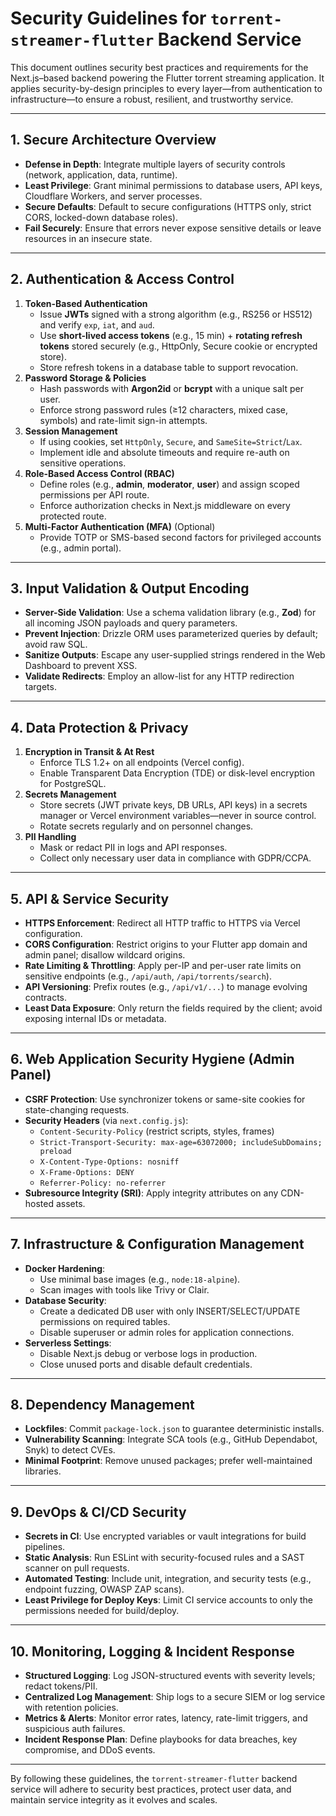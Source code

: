 # Security Guidelines for `torrent-streamer-flutter` Backend Service

This document outlines security best practices and requirements for the Next.js–based backend powering the Flutter torrent streaming application. It applies security-by-design principles to every layer—from authentication to infrastructure—to ensure a robust, resilient, and trustworthy service.

---

## 1. Secure Architecture Overview

- **Defense in Depth**: Integrate multiple layers of security controls (network, application, data, runtime).  
- **Least Privilege**: Grant minimal permissions to database users, API keys, Cloudflare Workers, and server processes.  
- **Secure Defaults**: Default to secure configurations (HTTPS only, strict CORS, locked-down database roles).  
- **Fail Securely**: Ensure that errors never expose sensitive details or leave resources in an insecure state.

---

## 2. Authentication & Access Control

1. **Token-Based Authentication**  
   - Issue **JWTs** signed with a strong algorithm (e.g., RS256 or HS512) and verify `exp`, `iat`, and `aud`.  
   - Use **short-lived access tokens** (e.g., 15 min) + **rotating refresh tokens** stored securely (e.g., HttpOnly, Secure cookie or encrypted store).  
   - Store refresh tokens in a database table to support revocation.  
2. **Password Storage & Policies**  
   - Hash passwords with **Argon2id** or **bcrypt** with a unique salt per user.  
   - Enforce strong password rules (≥12 characters, mixed case, symbols) and rate-limit sign-in attempts.  
3. **Session Management**  
   - If using cookies, set `HttpOnly`, `Secure`, and `SameSite=Strict`/`Lax`.  
   - Implement idle and absolute timeouts and require re-auth on sensitive operations.  
4. **Role-Based Access Control (RBAC)**  
   - Define roles (e.g., **admin**, **moderator**, **user**) and assign scoped permissions per API route.  
   - Enforce authorization checks in Next.js middleware on every protected route.  
5. **Multi-Factor Authentication (MFA)** (Optional)  
   - Provide TOTP or SMS-​based second factors for privileged accounts (e.g., admin portal).

---

## 3. Input Validation & Output Encoding

- **Server-Side Validation**: Use a schema validation library (e.g., **Zod**) for all incoming JSON payloads and query parameters.  
- **Prevent Injection**: Drizzle ORM uses parameterized queries by default; avoid raw SQL.  
- **Sanitize Outputs**: Escape any user-supplied strings rendered in the Web Dashboard to prevent XSS.  
- **Validate Redirects**: Employ an allow-list for any HTTP redirection targets.

---

## 4. Data Protection & Privacy

1. **Encryption in Transit & At Rest**  
   - Enforce TLS 1.2+ on all endpoints (Vercel config).  
   - Enable Transparent Data Encryption (TDE) or disk-level encryption for PostgreSQL.  
2. **Secrets Management**  
   - Store secrets (JWT private keys, DB URLs, API keys) in a secrets manager or Vercel environment variables—never in source control.  
   - Rotate secrets regularly and on personnel changes.  
3. **PII Handling**  
   - Mask or redact PII in logs and API responses.  
   - Collect only necessary user data in compliance with GDPR/CCPA.

---

## 5. API & Service Security

- **HTTPS Enforcement**: Redirect all HTTP traffic to HTTPS via Vercel configuration.  
- **CORS Configuration**: Restrict origins to your Flutter app domain and admin panel; disallow wildcard origins.  
- **Rate Limiting & Throttling**: Apply per-IP and per-user rate limits on sensitive endpoints (e.g., `/api/auth`, `/api/torrents/search`).  
- **API Versioning**: Prefix routes (e.g., `/api/v1/...`) to manage evolving contracts.  
- **Least Data Exposure**: Only return the fields required by the client; avoid exposing internal IDs or metadata.

---

## 6. Web Application Security Hygiene (Admin Panel)

- **CSRF Protection**: Use synchronizer tokens or same-site cookies for state-changing requests.  
- **Security Headers** (via `next.config.js`):  
  - `Content-Security-Policy` (restrict scripts, styles, frames)  
  - `Strict-Transport-Security: max-age=63072000; includeSubDomains; preload`  
  - `X-Content-Type-Options: nosniff`  
  - `X-Frame-Options: DENY`  
  - `Referrer-Policy: no-referrer`  
- **Subresource Integrity (SRI)**: Apply integrity attributes on any CDN-hosted assets.

---

## 7. Infrastructure & Configuration Management

- **Docker Hardening**:  
  - Use minimal base images (e.g., `node:18-alpine`).  
  - Scan images with tools like Trivy or Clair.  
- **Database Security**:  
  - Create a dedicated DB user with only INSERT/SELECT/UPDATE permissions on required tables.  
  - Disable superuser or admin roles for application connections.  
- **Serverless Settings**:  
  - Disable Next.js debug or verbose logs in production.  
  - Close unused ports and disable default credentials.

---

## 8. Dependency Management

- **Lockfiles**: Commit `package-lock.json` to guarantee deterministic installs.  
- **Vulnerability Scanning**: Integrate SCA tools (e.g., GitHub Dependabot, Snyk) to detect CVEs.  
- **Minimal Footprint**: Remove unused packages; prefer well-maintained libraries.

---

## 9. DevOps & CI/CD Security

- **Secrets in CI**: Use encrypted variables or vault integrations for build pipelines.  
- **Static Analysis**: Run ESLint with security-focused rules and a SAST scanner on pull requests.  
- **Automated Testing**: Include unit, integration, and security tests (e.g., endpoint fuzzing, OWASP ZAP scans).  
- **Least Privilege for Deploy Keys**: Limit CI service accounts to only the permissions needed for build/deploy.

---

## 10. Monitoring, Logging & Incident Response

- **Structured Logging**: Log JSON-structured events with severity levels; redact tokens/PII.  
- **Centralized Log Management**: Ship logs to a secure SIEM or log service with retention policies.  
- **Metrics & Alerts**: Monitor error rates, latency, rate-limit triggers, and suspicious auth failures.  
- **Incident Response Plan**: Define playbooks for data breaches, key compromise, and DDoS events.

---

By following these guidelines, the `torrent-streamer-flutter` backend service will adhere to security best practices, protect user data, and maintain service integrity as it evolves and scales.